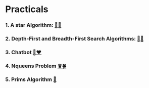 # Practicals
### 1. A star Algorithm: [📒🔥](https://github.com/alfaPegasis/Practicals/blob/acb22a75eabba5a7720f93a432dde5cca5bf236e/astar.py)
### 2. Depth-First and Breadth-First Search Algorithms: [🌳🚀](https://github.com/alfaPegasis/Practicals/blob/fe012ef1959c4d3e6b2b7cb6d5a49c9b880a4df1/dfs_bfs.py)
### 3. Chatbot [🤖❤](https://github.com/alfaPegasis/Practicals/blob/a1b531d75c281a6cdf9b6c6d8344f6e3bd39b8e9/chatbot.py)
### 4. Nqueens Problem [♛🍀](https://github.com/alfaPegasis/Practicals/blob/d95ca010b1565180c4518f0a1b51e96d940cead3/nqueens.py)
### 5. Prims Algorithm [🌟](https://github.com/alfaPegasis/Practicals/blob/f0dcbf16515812c2891dd16efce75cb7576f9eda/prims.py)
